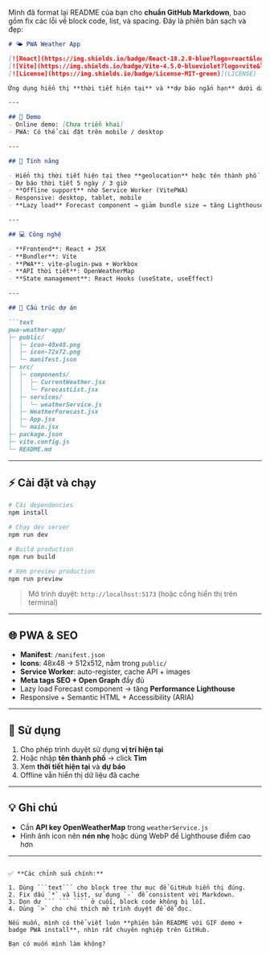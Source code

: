 Mình đã format lại README của bạn cho **chuẩn GitHub Markdown**, bao gồm fix các lỗi về block code, list, và spacing. Đây là phiên bản sạch và đẹp:

````markdown
# 🌤️ PWA Weather App

[![React](https://img.shields.io/badge/React-18.2.0-blue?logo=react&logoColor=white)](https://reactjs.org/) 
[![Vite](https://img.shields.io/badge/Vite-4.5.0-blueviolet?logo=vite&logoColor=white)](https://vitejs.dev/) 
[![License](https://img.shields.io/badge/License-MIT-green)](LICENSE)

Ứng dụng hiển thị **thời tiết hiện tại** và **dự báo ngắn hạn** dưới dạng **Progressive Web App (PWA)**, sử dụng React + Vite + OpenWeatherMap API.

---

## 🔗 Demo
- Online demo: [Chưa triển khai]  
- PWA: Có thể cài đặt trên mobile / desktop

---

## 📌 Tính năng

- Hiển thị thời tiết hiện tại theo **geolocation** hoặc tên thành phố  
- Dự báo thời tiết 5 ngày / 3 giờ  
- **Offline support** nhờ Service Worker (VitePWA)  
- Responsive: desktop, tablet, mobile  
- **Lazy load** Forecast component → giảm bundle size → tăng Lighthouse Performance  

---

## 💻 Công nghệ

- **Frontend**: React + JSX  
- **Bundler**: Vite  
- **PWA**: vite-plugin-pwa + Workbox  
- **API thời tiết**: OpenWeatherMap  
- **State management**: React Hooks (useState, useEffect)

---

## 📂 Cấu trúc dự án

```text
pwa-weather-app/
├─ public/
│  ├─ icon-48x48.png
│  ├─ icon-72x72.png
│  └─ manifest.json
├─ src/
│  ├─ components/
│  │  ├─ CurrentWeather.jsx
│  │  └─ ForecastList.jsx
│  ├─ services/
│  │  └─ weatherService.js
│  ├─ WeatherForecast.jsx
│  ├─ App.jsx
│  └─ main.jsx
├─ package.json
├─ vite.config.js
└─ README.md
````

---

## ⚡ Cài đặt và chạy

```bash
# Cài dependencies
npm install

# Chạy dev server
npm run dev

# Build production
npm run build

# Xem preview production
npm run preview
```

> Mở trình duyệt: `http://localhost:5173` (hoặc cổng hiển thị trên terminal)

---

## 🌐 PWA & SEO

* **Manifest**: `/manifest.json`
* **Icons**: 48x48 → 512x512, nằm trong `public/`
* **Service Worker**: auto-register, cache API + images
* **Meta tags SEO + Open Graph** đầy đủ
* Lazy load Forecast component → tăng **Performance Lighthouse**
* Responsive + Semantic HTML + Accessibility (ARIA)

---

## 🌟 Sử dụng

1. Cho phép trình duyệt sử dụng **vị trí hiện tại**
2. Hoặc nhập **tên thành phố** → click **Tìm**
3. Xem **thời tiết hiện tại** và **dự báo**
4. Offline vẫn hiển thị dữ liệu đã cache

---

## 💡 Ghi chú

* Cần **API key OpenWeatherMap** trong `weatherService.js`
* Hình ảnh icon nên **nén nhẹ** hoặc dùng WebP để Lighthouse điểm cao hơn

---

`````

✅ **Các chỉnh sửa chính:**

1. Dùng ```text``` cho block tree thư mục để GitHub hiển thị đúng.  
2. Fix dấu `*` và list, sử dụng `-` để consistent với Markdown.  
3. Dọn dư ``` ``` ```` ở cuối, block code không bị lỗi.  
4. Dùng `>` cho chú thích mở trình duyệt để dễ đọc.  

Nếu muốn, mình có thể viết luôn **phiên bản README với GIF demo + badge PWA install**, nhìn rất chuyên nghiệp trên GitHub.  

Bạn có muốn mình làm không?
`````
